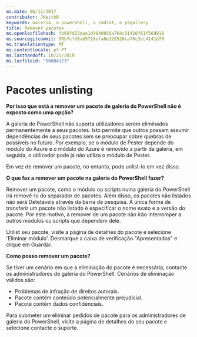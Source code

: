 ```yaml
---
ms.date: 06/12/2017
contributor: JKeithB
keywords: Galeria, o powershell, o cmdlet, o psgallery
title: Remover pacotes
ms.openlocfilehash: fb66fd23dae1d4640056a764c31426f61f56d910
ms.sourcegitcommit: 98b7cfd8ad5718efa8e320526ca76c3cc4141d78
ms.translationtype: MT
ms.contentlocale: pt-PT
ms.lasthandoff: 10/25/2018
ms.locfileid: "50004173"
---
```

# <a name="unlisting-packages"></a>Pacotes unlisting

**Por isso que está a remover um pacote de galeria do PowerShell não é exposto como uma opção?**

A galeria do PowerShell não suporta utilizadores serem eliminados permanentemente a seus pacotes.
Isto permite que outros possam assumir dependências de seus pacotes sem se preocupar sobre quebras de possíveis no futuro.
Por exemplo, se o módulo de Pester depende do módulo do Azure e o módulo do Azure é removido a partir da galeria, em seguida, o utilizador pode já não utiliza o módulo de Pester.

Em vez de remover um pacote, no entanto, pode unlist-lo em vez disso.

**O que faz a remover um pacote na galeria do PowerShell fazer?**

Remover um pacote, como o módulo ou scripts numa galeria do PowerShell irá removê-lo do separador de pacotes. Além disso, os pacotes não listados não será Detetáveis através da barra de pesquisa.
A única forma de transferir um pacote não listado é especificar o nome exato e a versão do pacote.
Por este motivo, a remover de um pacote não irão interromper a outros módulos ou scripts que dependem dele.

Unlist seu pacote, visite a página de detalhes do pacote e selecione 'Eliminar módulo'. Desmarque a caixa de verificação "Apresentados" e clique em Guardar.

**Como posso remover um pacote?**

Se tiver um cenário em que a eliminação do pacote é necessária, contacte os administradores de galeria do PowerShell.
Cenários de eliminação válidos são:
- Problemas de infração de direitos autorais.
- Pacote contém conteúdo potencialmente prejudicial.
- Pacote contém dados confidenciais.

Para submeter um eliminar pedidos de pacote para os administradores de galeria do PowerShell, visite a página de detalhes do seu pacote e selecione contacte o suporte.
